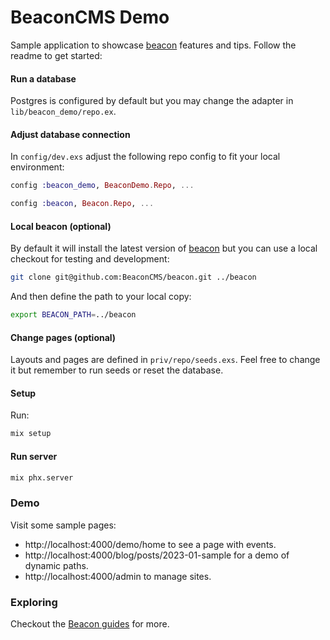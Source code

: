 # BeaconCMS Demo

Sample application to showcase [beacon](https://github.com/BeaconCMS/beacon) features and tips. Follow the readme to get started:

#### Run a database

Postgres is configured by default but you may change the adapter in `lib/beacon_demo/repo.ex`.

#### Adjust database connection

In `config/dev.exs` adjust the following repo config to fit your local environment:

```elixir
config :beacon_demo, BeaconDemo.Repo, ...

config :beacon, Beacon.Repo, ...
```

#### Local beacon (optional)

By default it will install the latest version of [beacon](https://github.com/BeaconCMS/beacon) but you can use a local checkout for testing and development:

```sh
git clone git@github.com:BeaconCMS/beacon.git ../beacon
```

And then define the path to your local copy:

```sh
export BEACON_PATH=../beacon
```

#### Change pages (optional)

Layouts and pages are defined in `priv/repo/seeds.exs`. Feel free to change it but remember to run seeds or reset the database.

#### Setup

Run:

```sh
mix setup
```

#### Run server

```sh
mix phx.server
```

### Demo

Visit some sample pages:

  * http://localhost:4000/demo/home to see a page with events.
  * http://localhost:4000/blog/posts/2023-01-sample for a demo of dynamic paths.
  * http://localhost:4000/admin to manage sites.

### Exploring

Checkout the [Beacon guides](https://github.com/BeaconCMS/beacon/tree/main/guides) for more.
